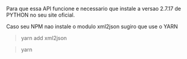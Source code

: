 Para que essa API funcione e necessario que instale a versao 2.7.17 de PYTHON no seu site oficial.

Caso seu NPM nao instale o modulo xml2json sugiro que use o YARN
>yarn add xml2json

>yarn
